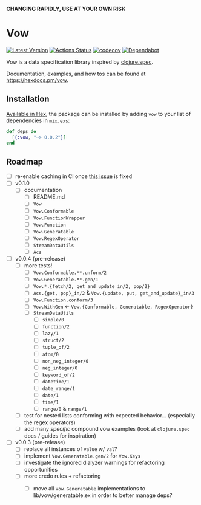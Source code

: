 **CHANGING RAPIDLY, USE AT YOUR OWN RISK**

# Vow

[![Latest Version](https://img.shields.io/hexpm/v/vow.svg?maxAge=3600)](https://hex.pm/packages/vow)
[![Actions Status](https://github.com/naramore/vow/workflows/ElixirCI/badge.svg)](https://github.com/naramore/vow/actions)
[![codecov](https://codecov.io/gh/naramore/vow/branch/master/graph/badge.svg?token=)](https://codecov.io/gh/naramore/vow)
[![Dependabot](https://api.dependabot.com/badges/status?host=github&repo=naramore/vow)](https://dependabot.com)

Vow is a data specification library inspired by [clojure.spec](https://clojure.org/guides/spec).

Documentation, examples, and how tos can be found at https://hexdocs.pm/vow.

## Installation

[Available in Hex](https://hex.pm/docs/publish), the package can be installed
by adding `vow` to your list of dependencies in `mix.exs`:

```elixir
def deps do
  [{:vow, "~> 0.0.2"}]
end
```

## Roadmap

- [ ] re-enable caching in CI once [this issue](https://github.com/actions/cache/issues/12) is fixed
- [ ] v0.1.0
  - [ ] documentation
    - [ ] README.md
    - [ ] `Vow`
    - [ ] `Vow.Conformable`
    - [ ] `Vow.FunctionWrapper`
    - [ ] `Vow.Function`
    - [ ] `Vow.Generatable`
    - [ ] `Vow.RegexOperator`
    - [ ] `StreamDataUtils`
    - [ ] `Acs`
- [ ] v0.0.4 (pre-release)
  - [ ] more tests!
    - [ ] `Vow.Conformable.**.unform/2`
    - [ ] `Vow.Generatable.**.gen/1`
    - [ ] `Vow.*.{fetch/2, get_and_update_in/2, pop/2}`
    - [ ] `Acs.{get, pop}_in/2` & `Vow.{update, put, get_and_update}_in/3`
    - [ ] `Vow.Function.conform/3`
    - [ ] `Vow.WithGen` <- `Vow.{Conformable, Generatable, RegexOperator}`
    - [ ] `StreamDataUtils`
      - [ ] `simple/0`
      - [ ] `function/2`
      - [ ] `lazy/1`
      - [ ] `struct/2`
      - [ ] `tuple_of/2`
      - [ ] `atom/0`
      - [ ] `non_neg_integer/0`
      - [ ] `neg_integer/0`
      - [ ] `keyword_of/2`
      - [ ] `datetime/1`
      - [ ] `date_range/1`
      - [ ] `date/1`
      - [ ] `time/1`
      - [ ] `range/0` & `range/1`
  - [ ] test for nested lists conforming with expected behavior... (especially the regex operators)
  - [ ] add many *specific* compound vow examples (look at `clojure.spec` docs / guides for inspiration)
- [ ] v0.0.3 (pre-release)
  - [ ] replace all instances of `value` w/ `val`?
  - [ ] implement `Vow.Generatable.gen/2` for `Vow.Keys`
  - [ ] investigate the ignored dialyzer warnings for refactoring opportunities
  - [ ] more credo rules + refactoring
    - [ ] move all `Vow.Generatable` implementations to lib/vow/generatable.ex in order to better manage deps?

